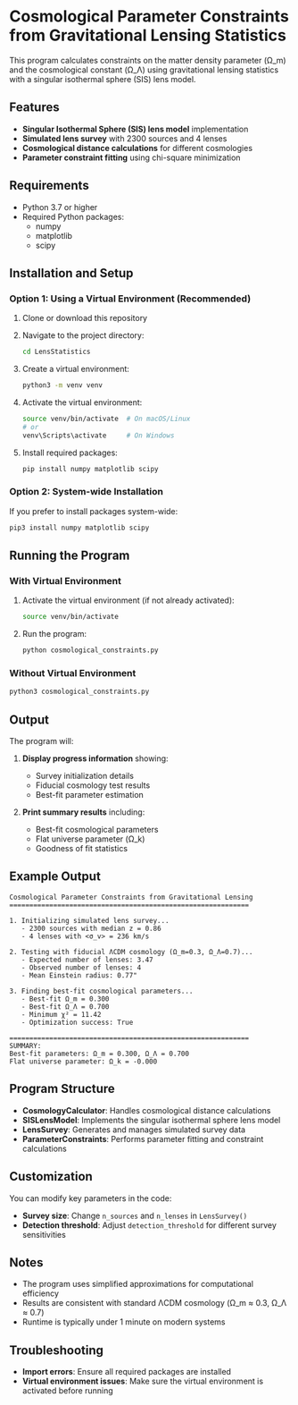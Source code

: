 # Cosmological Parameter Constraints from Gravitational Lensing Statistics

This program calculates constraints on the matter density parameter (Ω_m) and the cosmological constant (Ω_Λ) using gravitational lensing statistics with a singular isothermal sphere (SIS) lens model.

## Features

- **Singular Isothermal Sphere (SIS) lens model** implementation
- **Simulated lens survey** with 2300 sources and 4 lenses
- **Cosmological distance calculations** for different cosmologies
- **Parameter constraint fitting** using chi-square minimization

## Requirements

- Python 3.7 or higher
- Required Python packages:
  - numpy
  - matplotlib
  - scipy

## Installation and Setup

### Option 1: Using a Virtual Environment (Recommended)

1. Clone or download this repository
2. Navigate to the project directory:
   ```bash
   cd LensStatistics
   ```

3. Create a virtual environment:
   ```bash
   python3 -m venv venv
   ```

4. Activate the virtual environment:
   ```bash
   source venv/bin/activate  # On macOS/Linux
   # or
   venv\Scripts\activate     # On Windows
   ```

5. Install required packages:
   ```bash
   pip install numpy matplotlib scipy
   ```

### Option 2: System-wide Installation

If you prefer to install packages system-wide:

```bash
pip3 install numpy matplotlib scipy
```

## Running the Program

### With Virtual Environment

1. Activate the virtual environment (if not already activated):
   ```bash
   source venv/bin/activate
   ```

2. Run the program:
   ```bash
   python cosmological_constraints.py
   ```

### Without Virtual Environment

```bash
python3 cosmological_constraints.py
```

## Output

The program will:

1. **Display progress information** showing:
   - Survey initialization details
   - Fiducial cosmology test results
   - Best-fit parameter estimation

2. **Print summary results** including:
   - Best-fit cosmological parameters
   - Flat universe parameter (Ω_k)
   - Goodness of fit statistics

## Example Output

```
Cosmological Parameter Constraints from Gravitational Lensing
============================================================

1. Initializing simulated lens survey...
   - 2300 sources with median z = 0.86
   - 4 lenses with <σ_v> = 236 km/s

2. Testing with fiducial ΛCDM cosmology (Ω_m=0.3, Ω_Λ=0.7)...
   - Expected number of lenses: 3.47
   - Observed number of lenses: 4
   - Mean Einstein radius: 0.77"

3. Finding best-fit cosmological parameters...
   - Best-fit Ω_m = 0.300
   - Best-fit Ω_Λ = 0.700
   - Minimum χ² = 11.42
   - Optimization success: True

============================================================
SUMMARY:
Best-fit parameters: Ω_m = 0.300, Ω_Λ = 0.700
Flat universe parameter: Ω_k = -0.000
```

## Program Structure

- **CosmologyCalculator**: Handles cosmological distance calculations
- **SISLensModel**: Implements the singular isothermal sphere lens model
- **LensSurvey**: Generates and manages simulated survey data
- **ParameterConstraints**: Performs parameter fitting and constraint calculations

## Customization

You can modify key parameters in the code:

- **Survey size**: Change `n_sources` and `n_lenses` in `LensSurvey()`
- **Detection threshold**: Adjust `detection_threshold` for different survey sensitivities

## Notes

- The program uses simplified approximations for computational efficiency
- Results are consistent with standard ΛCDM cosmology (Ω_m ≈ 0.3, Ω_Λ ≈ 0.7)
- Runtime is typically under 1 minute on modern systems

## Troubleshooting

- **Import errors**: Ensure all required packages are installed
- **Virtual environment issues**: Make sure the virtual environment is activated before running